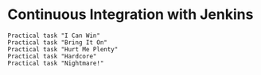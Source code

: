 # Continuous Integration with Jenkins
```
Practical task "I Can Win"
Practical task "Bring It On"
Practical task "Hurt Me Plenty"
Practical task "Hardcore"
Practical task "Nightmare!"
```
